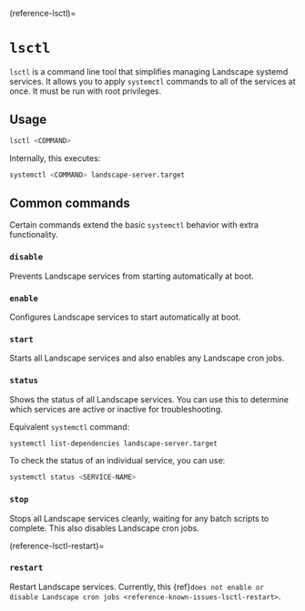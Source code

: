 (reference-lsctl)=
# `lsctl`

`lsctl` is a command line tool that simplifies managing Landscape systemd services. It allows you to apply `systemctl` commands to all of the services at once. It must be run with root privileges.

## Usage

```bash
lsctl <COMMAND>
```

Internally, this executes:

```bash
systemctl <COMMAND> landscape-server.target
```

## Common commands

Certain commands extend the basic `systemctl` behavior with extra functionality.

### `disable`

Prevents Landscape services from starting automatically at boot.

### `enable`

Configures Landscape services to start automatically at boot.

### `start`

Starts all Landscape services and also enables any Landscape cron jobs.

### `status`

Shows the status of all Landscape services. You can use this to determine which services are active or inactive for troubleshooting.

Equivalent `systemctl` command:

```bash
systemctl list-dependencies landscape-server.target
```

To check the status of an individual service, you can use:

```bash
systemctl status <SERVICE-NAME>
```

### `stop`

Stops all Landscape services cleanly, waiting for any batch scripts to complete. This also disables Landscape cron jobs.

(reference-lsctl-restart)=
### `restart`

Restart Landscape services. Currently, this {ref}`does not enable or disable Landscape cron jobs <reference-known-issues-lsctl-restart>`.
